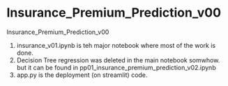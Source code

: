 # Insurance_Premium_Prediction_v00
 Insurance_Premium_Prediction_v00
1. insurance_v01.ipynb is teh major notebook where most of the work is done.
2. Decision Tree regression was deleted in the main notebook somwhow. but it can be found in pp01_insurance_premium_prediction_v02.ipynb
3. app.py is the deployment (on streamlit) code.
